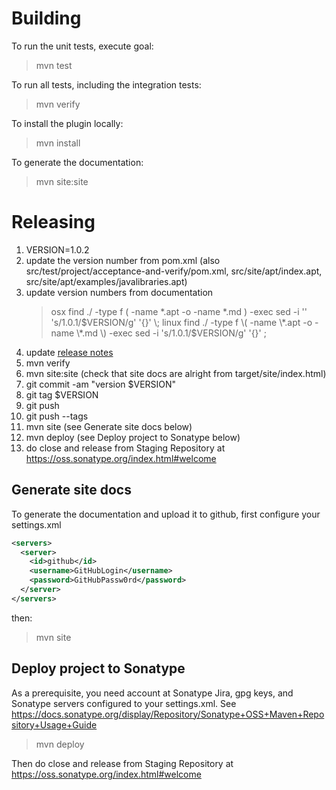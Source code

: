 Building
========

To run the unit tests, execute goal:

> mvn test

To run all tests, including the integration tests:

> mvn verify

To install the plugin locally:

> mvn install

To generate the documentation:

> mvn site:site

Releasing
=========
1. VERSION=1.0.2
1. update the version number from pom.xml (also src/test/project/acceptance-and-verify/pom.xml, src/site/apt/index.apt, src/site/apt/examples/javalibraries.apt)
2. update version numbers from documentation
   > osx find ./ -type f \( -name \*.apt -o -name \*.md \) -exec sed -i '' 's/1.0.1/$VERSION/g' '{}' \;
   > linux find ./ -type f \( -name \*.apt -o -name \*.md \) -exec sed -i 's/1.0.1/$VERSION/g' '{}' \;
2. update [release notes](https://github.com/robotframework/MavenPlugin/wiki/ReleaseNotes "release notes")
3. mvn verify
4. mvn site:site (check that site docs are alright from target/site/index.html)
5. git commit -am "version $VERSION"
6. git tag $VERSION
7. git push
8. git push --tags
9. mvn site (see Generate site docs below)
10. mvn deploy (see Deploy project to Sonatype below)
11. do close and release from Staging Repository at https://oss.sonatype.org/index.html#welcome

Generate site docs
------------------

To generate the documentation and upload it to github, first configure your settings.xml

```xml
<servers>
  <server>
    <id>github</id>
    <username>GitHubLogin</username>
    <password>GitHubPassw0rd</password>
  </server>
</servers>
```

then:

> mvn site

Deploy project to Sonatype
--------------------------

As a prerequisite, you need account at Sonatype Jira, gpg keys, and Sonatype servers configured to your settings.xml.
See https://docs.sonatype.org/display/Repository/Sonatype+OSS+Maven+Repository+Usage+Guide

> mvn deploy

Then do close and release from Staging Repository at https://oss.sonatype.org/index.html#welcome